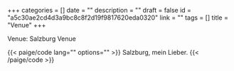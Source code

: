 +++
categories = []
date = ""
description = ""
draft = false
id = "a5c30ae2cd4d3a9bc8c8f2d19f9817620eda0320"
link = ""
tags = []
title = "Venue"
+++

Venue: Salzburg Venue

{{< paige/code
    lang=""
    options="" >}}
Salzburg, mein Lieber.
{{< /paige/code >}}



